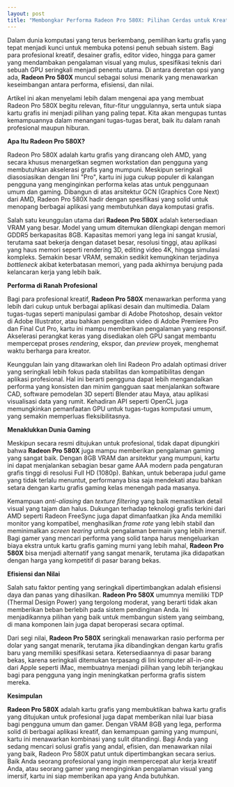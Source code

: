 ```yaml
---
layout: post
title: "Membongkar Performa Radeon Pro 580X: Pilihan Cerdas untuk Kreator dan Gamer"
---
```


Dalam dunia komputasi yang terus berkembang, pemilihan kartu grafis yang tepat menjadi kunci untuk membuka potensi penuh sebuah sistem. Bagi para profesional kreatif, desainer grafis, editor video, hingga para gamer yang mendambakan pengalaman visual yang mulus, spesifikasi teknis dari sebuah GPU seringkali menjadi penentu utama. Di antara deretan opsi yang ada, **Radeon Pro 580X** muncul sebagai solusi menarik yang menawarkan keseimbangan antara performa, efisiensi, dan nilai.

Artikel ini akan menyelami lebih dalam mengenai apa yang membuat Radeon Pro 580X begitu relevan, fitur-fitur unggulannya, serta untuk siapa kartu grafis ini menjadi pilihan yang paling tepat. Kita akan mengupas tuntas kemampuannya dalam menangani tugas-tugas berat, baik itu dalam ranah profesional maupun hiburan.

**Apa Itu Radeon Pro 580X?**

Radeon Pro 580X adalah kartu grafis yang dirancang oleh AMD, yang secara khusus menargetkan segmen workstation dan pengguna yang membutuhkan akselerasi grafis yang mumpuni. Meskipun seringkali diasosiasikan dengan lini "Pro", kartu ini juga cukup populer di kalangan pengguna yang menginginkan performa kelas atas untuk penggunaan umum dan gaming. Dibangun di atas arsitektur GCN (Graphics Core Next) dari AMD, Radeon Pro 580X hadir dengan spesifikasi yang solid untuk menopang berbagai aplikasi yang membutuhkan daya komputasi grafis.

Salah satu keunggulan utama dari **Radeon Pro 580X** adalah ketersediaan VRAM yang besar. Model yang umum ditemukan dilengkapi dengan memori GDDR5 berkapasitas 8GB. Kapasitas memori yang lega ini sangat krusial, terutama saat bekerja dengan dataset besar, resolusi tinggi, atau aplikasi yang haus memori seperti rendering 3D, editing video 4K, hingga simulasi kompleks. Semakin besar VRAM, semakin sedikit kemungkinan terjadinya *bottleneck* akibat keterbatasan memori, yang pada akhirnya berujung pada kelancaran kerja yang lebih baik.

**Performa di Ranah Profesional**

Bagi para profesional kreatif, **Radeon Pro 580X** menawarkan performa yang lebih dari cukup untuk berbagai aplikasi desain dan multimedia. Dalam tugas-tugas seperti manipulasi gambar di Adobe Photoshop, desain vektor di Adobe Illustrator, atau bahkan pengeditan video di Adobe Premiere Pro dan Final Cut Pro, kartu ini mampu memberikan pengalaman yang responsif. Akselerasi perangkat keras yang disediakan oleh GPU sangat membantu mempercepat proses *rendering*, ekspor, dan *preview* proyek, menghemat waktu berharga para kreator.

Keunggulan lain yang ditawarkan oleh lini Radeon Pro adalah optimasi driver yang seringkali lebih fokus pada stabilitas dan kompatibilitas dengan aplikasi profesional. Hal ini berarti pengguna dapat lebih mengandalkan performa yang konsisten dan minim gangguan saat menjalankan software CAD, software pemodelan 3D seperti Blender atau Maya, atau aplikasi visualisasi data yang rumit. Kehadiran API seperti OpenCL juga memungkinkan pemanfaatan GPU untuk tugas-tugas komputasi umum, yang semakin memperluas fleksibilitasnya.

**Menaklukkan Dunia Gaming**

Meskipun secara resmi ditujukan untuk profesional, tidak dapat dipungkiri bahwa **Radeon Pro 580X** juga mampu memberikan pengalaman gaming yang sangat baik. Dengan 8GB VRAM dan arsitektur yang mumpuni, kartu ini dapat menjalankan sebagian besar game AAA modern pada pengaturan grafis tinggi di resolusi Full HD (1080p). Bahkan, untuk beberapa judul game yang tidak terlalu menuntut, performanya bisa saja mendekati atau bahkan setara dengan kartu grafis gaming kelas menengah pada masanya.

Kemampuan *anti-aliasing* dan *texture filtering* yang baik memastikan detail visual yang tajam dan halus. Dukungan terhadap teknologi grafis terkini dari AMD seperti Radeon FreeSync juga dapat dimanfaatkan jika Anda memiliki monitor yang kompatibel, menghasilkan *frame rate* yang lebih stabil dan meminimalkan *screen tearing* untuk pengalaman bermain yang lebih imersif. Bagi gamer yang mencari performa yang solid tanpa harus mengeluarkan biaya ekstra untuk kartu grafis gaming murni yang lebih mahal, **Radeon Pro 580X** bisa menjadi alternatif yang sangat menarik, terutama jika didapatkan dengan harga yang kompetitif di pasar barang bekas.

**Efisiensi dan Nilai**

Salah satu faktor penting yang seringkali dipertimbangkan adalah efisiensi daya dan panas yang dihasilkan. **Radeon Pro 580X** umumnya memiliki TDP (Thermal Design Power) yang tergolong moderat, yang berarti tidak akan memberikan beban berlebih pada sistem pendinginan Anda. Ini menjadikannya pilihan yang baik untuk membangun sistem yang seimbang, di mana komponen lain juga dapat beroperasi secara optimal.

Dari segi nilai, **Radeon Pro 580X** seringkali menawarkan rasio performa per dolar yang sangat menarik, terutama jika dibandingkan dengan kartu grafis baru yang memiliki spesifikasi setara. Ketersediaannya di pasar barang bekas, karena seringkali ditemukan terpasang di lini komputer all-in-one dari Apple seperti iMac, membuatnya menjadi pilihan yang lebih terjangkau bagi para pengguna yang ingin meningkatkan performa grafis sistem mereka.

**Kesimpulan**

**Radeon Pro 580X** adalah kartu grafis yang membuktikan bahwa kartu grafis yang ditujukan untuk profesional juga dapat memberikan nilai luar biasa bagi pengguna umum dan gamer. Dengan VRAM 8GB yang lega, performa solid di berbagai aplikasi kreatif, dan kemampuan gaming yang mumpuni, kartu ini menawarkan kombinasi yang sulit ditandingi. Bagi Anda yang sedang mencari solusi grafis yang andal, efisien, dan menawarkan nilai yang baik, Radeon Pro 580X patut untuk dipertimbangkan secara serius. Baik Anda seorang profesional yang ingin mempercepat alur kerja kreatif Anda, atau seorang gamer yang menginginkan pengalaman visual yang imersif, kartu ini siap memberikan apa yang Anda butuhkan.
